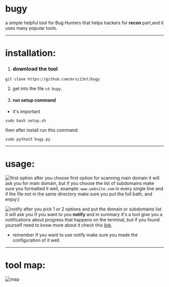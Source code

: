 # bugy
a simple helpful tool for Bug Hunters that helps hackers for **recon** part,and it uses many popular tools.

___

# installation:
1. ### download the tool 
```
git clone https://github.com/mrsi13nt/bugy
```
2. get into the file `cd bugy`.

3. #### run setup command 
* it's important 
```shell
sudo bash setup.sh
```
then after install run this command: 
```shell
sudo python3 bugy.py
```
___
# usage:
![first option]()
after you choose first option for scanning main domain it will ask you for main domain, but if you choose the list of subdomains make sure you formatted it well, example: `www.website.com` in every single line and if the file not in the same directory make sure you put the full bath, and enjoy:)

![notify]()
after you pick 1 or 2 options and put the domain or subdomains list it will ask you if you want to you **notify** and in summary it's a tool give you a notifications about progress that happens on the terminal, but if you found yourself need to know more about it check this [link]().

* remember if you want to use notify make sure you made the configuration of it well.

___

# tool map:
![map](https://github.com/Vairous7x/V7x-Tool/assets/62663100/7b19c5da-3cba-4693-9cb1-977d194dab27)